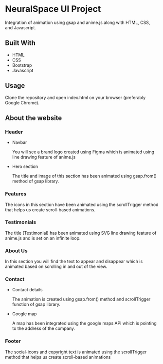 # NeuralSpace UI Project
Integration of animation using gsap and anime.js along with HTML, CSS, and Javascript.

## Built With
* HTML
* CSS
* Bootstrap
* Javascript
## Usage
Clone the repository and open index.html on your browser (preferably Google Chrome).
## About the website

### Header
* Navbar

    You will see a brand logo created using Figma which is animated using line drawing feature of anime.js

* Hero section

    The title and image of this section has been animated using gsap.from() method of gsap library.

### Features
The icons in this section have been animated using the scrollTrigger method that helps us create scroll-based animations.

### Testimonials
The title (Testimonial) has been animated using SVG line drawing feature of anime.js and is set on an infinite loop.

### About Us
In this section you will find the text to appear and disappear which is animated based on scrolling in and out of the view.

### Contact
* Contact details

    The animation is created using gsap.from() method and scrollTrigger function of gsap library.
* Google map

    A map has been integrated using the google maps API which is pointing to the address of the company.

### Footer
The social-icons and copyright text is animated using the scrollTrigger method that helps us create scroll-based animations

